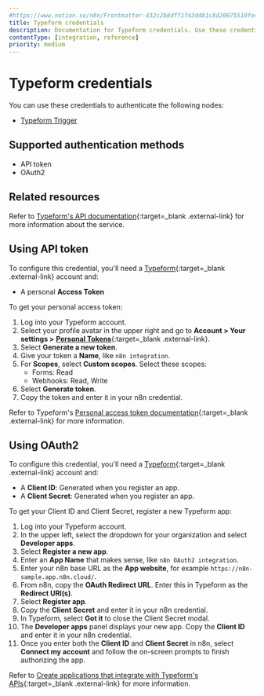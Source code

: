 ```yaml
---
#https://www.notion.so/n8n/Frontmatter-432c2b8dff1f43d4b1c8d20075510fe4
title: Typeform credentials
description: Documentation for Typeform credentials. Use these credentials to authenticate Typeform in n8n, a workflow automation platform.
contentType: [integration, reference]
priority: medium
---
```


# Typeform credentials

You can use these credentials to authenticate the following nodes:

- [Typeform Trigger](/integrations/builtin/trigger-nodes/n8n-nodes-base.typeformtrigger/)

## Supported authentication methods

- API token
- OAuth2

## Related resources

Refer to [Typeform's API documentation](https://www.typeform.com/developers/get-started/){:target=_blank .external-link} for more information about the service.

## Using API token

To configure this credential, you'll need a [Typeform](https://typeform.com/){:target=_blank .external-link} account and:

- A personal **Access Token**

To get your personal access token:

1. Log into your Typeform account.
2. Select your profile avatar in the upper right and go to **Account > Your settings >** [**Personal Tokens**](https://admin.typeform.com/user/tokens){:target=_blank .external-link}.
3. Select **Generate a new token**.
4. Give your token a **Name**, like `n8n integration`.
5. For **Scopes**, select **Custom scopes**. Select these scopes:
    - Forms: Read
    - Webhooks: Read, Write
6. Select **Generate token**.
7. Copy the token and enter it in your n8n credential.

Refer to Typeform's [Personal access token documentation](https://www.typeform.com/developers/get-started/personal-access-token/){:target=_blank .external-link} for more information.

## Using OAuth2

To configure this credential, you'll need a [Typeform](https://typeform.com/){:target=_blank .external-link} account and:

- A **Client ID**: Generated when you register an app.
- A **Client Secret**: Generated when you register an app.

To get your Client ID and Client Secret, register a new Typeform app:

1. Log into your Typeform account.
2. In the upper left, select the dropdown for your organization and select **Developer apps**.
3. Select **Register a new app**.
4. Enter an **App Name** that makes sense, like `n8n OAuth2 integration`.
5. Enter your n8n base URL as the **App website**, for example `https://n8n-sample.app.n8n.cloud/`.
6. From n8n, copy the **OAuth Redirect URL**. Enter this in Typeform as the **Redirect URI(s)**.
7. Select **Register app**.
8. Copy the **Client Secret** and enter it in your n8n credential.
9. In Typeform, select **Got it** to close the Client Secret modal.
10. The **Developer apps** panel displays your new app. Copy the **Client ID** and enter it in your n8n credential.
10. Once you enter both the **Client ID** and **Client Secret** in n8n, select **Connect my account** and follow the on-screen prompts to finish authorizing the app.

Refer to [Create applications that integrate with Typeform's APIs](https://www.typeform.com/developers/get-started/applications/#1-create-an-application-in-the-typeform-admin-panel){:target=_blank .external-link} for more information.
